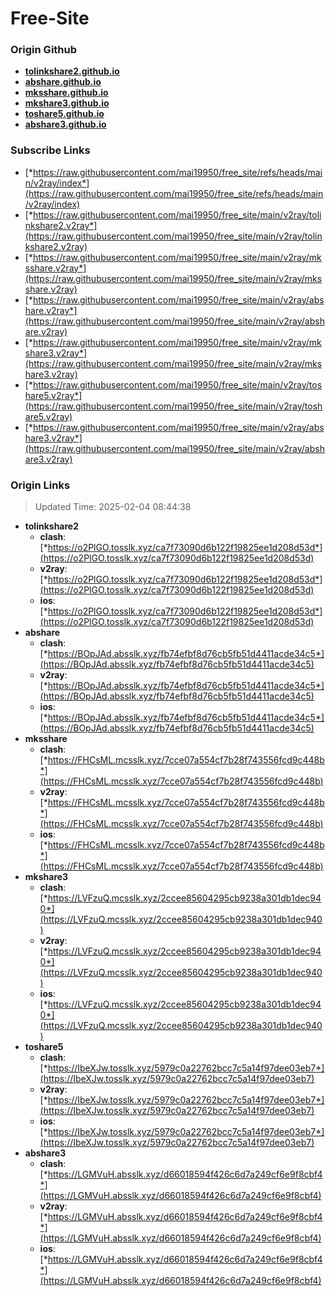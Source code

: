 # Free-Site

### Origin Github

- [**tolinkshare2.github.io**](https://github.com/tolinkshare2/tolinkshare2.github.io)
- [**abshare.github.io**](https://github.com/abshare/abshare.github.io)
- [**mksshare.github.io**](https://github.com/mksshare/mksshare.github.io)
- [**mkshare3.github.io**](https://github.com/mkshare3/mkshare3.github.io)
- [**toshare5.github.io**](https://github.com/toshare5/toshare5.github.io)
- [**abshare3.github.io**](https://github.com/abshare3/abshare3.github.io)

### Subscribe Links

- [*https://raw.githubusercontent.com/mai19950/free_site/refs/heads/main/v2ray/index*](https://raw.githubusercontent.com/mai19950/free_site/refs/heads/main/v2ray/index)
- [*https://raw.githubusercontent.com/mai19950/free_site/main/v2ray/tolinkshare2.v2ray*](https://raw.githubusercontent.com/mai19950/free_site/main/v2ray/tolinkshare2.v2ray)
- [*https://raw.githubusercontent.com/mai19950/free_site/main/v2ray/mksshare.v2ray*](https://raw.githubusercontent.com/mai19950/free_site/main/v2ray/mksshare.v2ray)
- [*https://raw.githubusercontent.com/mai19950/free_site/main/v2ray/abshare.v2ray*](https://raw.githubusercontent.com/mai19950/free_site/main/v2ray/abshare.v2ray)
- [*https://raw.githubusercontent.com/mai19950/free_site/main/v2ray/mkshare3.v2ray*](https://raw.githubusercontent.com/mai19950/free_site/main/v2ray/mkshare3.v2ray)
- [*https://raw.githubusercontent.com/mai19950/free_site/main/v2ray/toshare5.v2ray*](https://raw.githubusercontent.com/mai19950/free_site/main/v2ray/toshare5.v2ray)
- [*https://raw.githubusercontent.com/mai19950/free_site/main/v2ray/abshare3.v2ray*](https://raw.githubusercontent.com/mai19950/free_site/main/v2ray/abshare3.v2ray)

### Origin Links

> Updated Time: 2025-02-04 08:44:38

- **tolinkshare2**
  - **clash**: [*https://o2PlGO.tosslk.xyz/ca7f73090d6b122f19825ee1d208d53d*](https://o2PlGO.tosslk.xyz/ca7f73090d6b122f19825ee1d208d53d)
  - **v2ray**: [*https://o2PlGO.tosslk.xyz/ca7f73090d6b122f19825ee1d208d53d*](https://o2PlGO.tosslk.xyz/ca7f73090d6b122f19825ee1d208d53d)
  - **ios**: [*https://o2PlGO.tosslk.xyz/ca7f73090d6b122f19825ee1d208d53d*](https://o2PlGO.tosslk.xyz/ca7f73090d6b122f19825ee1d208d53d)
- **abshare**
  - **clash**: [*https://BOpJAd.absslk.xyz/fb74efbf8d76cb5fb51d4411acde34c5*](https://BOpJAd.absslk.xyz/fb74efbf8d76cb5fb51d4411acde34c5)
  - **v2ray**: [*https://BOpJAd.absslk.xyz/fb74efbf8d76cb5fb51d4411acde34c5*](https://BOpJAd.absslk.xyz/fb74efbf8d76cb5fb51d4411acde34c5)
  - **ios**: [*https://BOpJAd.absslk.xyz/fb74efbf8d76cb5fb51d4411acde34c5*](https://BOpJAd.absslk.xyz/fb74efbf8d76cb5fb51d4411acde34c5)
- **mksshare**
  - **clash**: [*https://FHCsML.mcsslk.xyz/7cce07a554cf7b28f743556fcd9c448b*](https://FHCsML.mcsslk.xyz/7cce07a554cf7b28f743556fcd9c448b)
  - **v2ray**: [*https://FHCsML.mcsslk.xyz/7cce07a554cf7b28f743556fcd9c448b*](https://FHCsML.mcsslk.xyz/7cce07a554cf7b28f743556fcd9c448b)
  - **ios**: [*https://FHCsML.mcsslk.xyz/7cce07a554cf7b28f743556fcd9c448b*](https://FHCsML.mcsslk.xyz/7cce07a554cf7b28f743556fcd9c448b)
- **mkshare3**
  - **clash**: [*https://LVFzuQ.mcsslk.xyz/2ccee85604295cb9238a301db1dec940*](https://LVFzuQ.mcsslk.xyz/2ccee85604295cb9238a301db1dec940)
  - **v2ray**: [*https://LVFzuQ.mcsslk.xyz/2ccee85604295cb9238a301db1dec940*](https://LVFzuQ.mcsslk.xyz/2ccee85604295cb9238a301db1dec940)
  - **ios**: [*https://LVFzuQ.mcsslk.xyz/2ccee85604295cb9238a301db1dec940*](https://LVFzuQ.mcsslk.xyz/2ccee85604295cb9238a301db1dec940)
- **toshare5**
  - **clash**: [*https://IbeXJw.tosslk.xyz/5979c0a22762bcc7c5a14f97dee03eb7*](https://IbeXJw.tosslk.xyz/5979c0a22762bcc7c5a14f97dee03eb7)
  - **v2ray**: [*https://IbeXJw.tosslk.xyz/5979c0a22762bcc7c5a14f97dee03eb7*](https://IbeXJw.tosslk.xyz/5979c0a22762bcc7c5a14f97dee03eb7)
  - **ios**: [*https://IbeXJw.tosslk.xyz/5979c0a22762bcc7c5a14f97dee03eb7*](https://IbeXJw.tosslk.xyz/5979c0a22762bcc7c5a14f97dee03eb7)
- **abshare3**
  - **clash**: [*https://LGMVuH.absslk.xyz/d66018594f426c6d7a249cf6e9f8cbf4*](https://LGMVuH.absslk.xyz/d66018594f426c6d7a249cf6e9f8cbf4)
  - **v2ray**: [*https://LGMVuH.absslk.xyz/d66018594f426c6d7a249cf6e9f8cbf4*](https://LGMVuH.absslk.xyz/d66018594f426c6d7a249cf6e9f8cbf4)
  - **ios**: [*https://LGMVuH.absslk.xyz/d66018594f426c6d7a249cf6e9f8cbf4*](https://LGMVuH.absslk.xyz/d66018594f426c6d7a249cf6e9f8cbf4)
